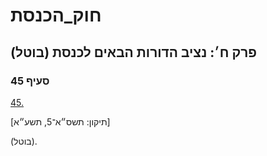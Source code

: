 # חוק_הכנסת

## פרק ח׳: נציב הדורות הבאים לכנסת (בוטל)

### סעיף 45

[45.](https://he.wikisource.org/wiki/%D7%97%D7%95%D7%A7_%D7%94%D7%9B%D7%A0%D7%A1%D7%AA#%D7%A1%D7%A2%D7%99%D7%A3_45)

[תיקון: תשס״א־5, תשע״א]

(בוטל).